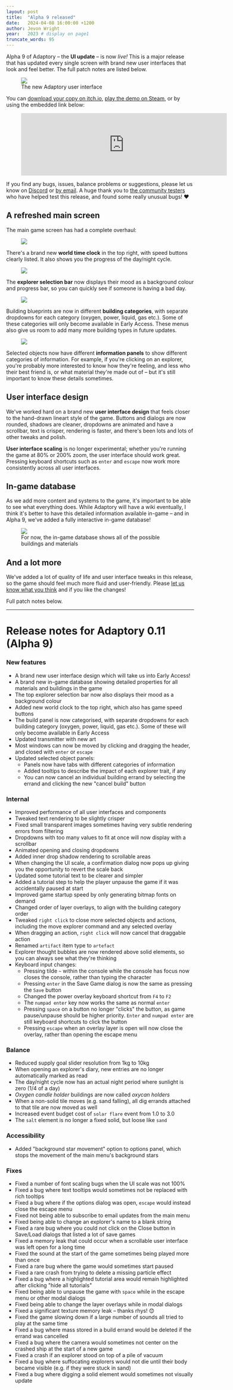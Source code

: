 ```yaml
---
layout: post
title:  "Alpha 9 released"
date:   2024-04-08 16:00:00 +1200
author: Jevon Wright
year:   2023 # display on page1
truncate_words: 95
---
```


Alpha 9 of Adaptory – the **UI update** – is now _live!_
This is a major release that has updated every single screen with brand new
user interfaces that look and feel better. The full patch notes are listed below.

<figure class="image">
  <a href="/assets/screenshots/2024-04-08-new-ui-screenshot.png"><img src="/assets/screenshots/2024-04-08-new-ui-screenshot.png"></a>
  <figcaption>The new Adaptory user interface</figcaption>
</figure>

You can [download your copy on itch.io](https://soundasleepful.itch.io/adaptory),
[play the demo on Steam](https://store.steampowered.com/app/2201620/Adaptory/),
or by using the embedded link below:

<figure class="itch">
  <iframe src="https://itch.io/embed/1764047?linkback=true&amp;bg_color=2c364e&amp;fg_color=d9d9d9&amp;link_color=F1DA92&amp;border_color=1c263e" width="552" height="167" frameborder="0"><a href="https://soundasleepful.itch.io/adaptory">Adaptory by soundasleepful</a></iframe>
</figure>

If you find any bugs, issues, balance problems or suggestions,
please let us know on [Discord](/discord) or [by email](mailto:jevon@stormcloak.games).
A huge thank you to [the community testers](/discord) who have helped
test this release, and found some really unusual bugs! ❤️

## A refreshed main screen

The main game screen has had a complete overhaul:

<figure class="image">
  <a href="/assets/screenshots/2024-04-08-world-clock.png"><img src="/assets/screenshots/2024-04-08-world-clock.png"></a>
</figure>

There's a brand new **world time clock** in the top right, with speed buttons
clearly listed. It also shows you the progress of the day/night cycle.

<figure class="image">
  <a href="/assets/screenshots/2024-04-08-explorer-selection.png"><img src="/assets/screenshots/2024-04-08-explorer-selection.png"></a>
</figure>

The **explorer selection bar** now displays their mood as a background colour and progress bar,
so you can quickly see if someone is having a bad day.

<figure class="image">
  <a href="/assets/screenshots/2024-04-08-building-categories.png"><img src="/assets/screenshots/2024-04-08-building-categories.png"></a>
</figure>

Building blueprints are now in different **building categories**, with separate
dropdowns for each category (oxygen, power, liquid, gas etc.).
Some of these categories will only become available in Early Access.
These menus also give us room to add many more building types in future updates.

<figure class="image">
  <a href="/assets/screenshots/2024-04-08-info-panels.png"><img src="/assets/screenshots/2024-04-08-info-panels.png"></a>
</figure>

Selected objects now have different **information panels** to show different categories
of information. For example, if you're clicking on an explorer, you're probably
more interested to know how they're feeling, and less who their best friend is, or
what material they're made out of – but it's still important to know these details sometimes.

## User interface design

We've worked hard on a brand new **user interface design** that feels closer to the
hand-drawn lineart style of the game. Buttons and dialogs are now rounded,
shadows are cleaner, dropdowns are animated and have a scrollbar,
text is crisper, rendering is faster,
and there's been lots and lots of other tweaks and polish.

**User interface scaling** is no longer experimental; whether you're running
the game at 80% or 200% zoom, the user interface should work great.
Pressing keyboard shortcuts such as `enter` and `escape` now work
more consistently across all user interfaces.

## In-game database

As we add more content and systems to the game, it's important to be able to
see what everything does. While Adaptory will have a wiki eventually,
I think it's better to have this detailed information available in-game –
and in Alpha 9, we've added a fully interactive in-game database!

<figure class="image">
  <a href="/assets/screenshots/2024-04-08-in-game-database.png"><img src="/assets/screenshots/2024-04-08-in-game-database.png"></a>
  <figcaption>For now, the in-game database shows all of the possible buildings and materials</figcaption>
</figure>

## And a lot more

We've added a lot of quality of life and user interface tweaks in this release,
so the game should feel much more fluid and user-friendly.
Please [let us know what you think](/discord) and if you like the changes!

Full patch notes below.

---

# Release notes for Adaptory 0.11 (Alpha 9)

### New features

- A brand new user interface design which will take us into Early Access!
- A brand new in-game database showing detailed properties for all materials and buildings in the game
- The top explorer selection bar now also displays their mood as a background colour
- Added new world clock to the top right, which also has game speed buttons
- The build panel is now categorised, with separate dropdowns for each building category (oxygen, power, liquid, gas etc.). Some of these will only become available in Early Access
- Updated transmitter with new art
- Most windows can now be moved by clicking and dragging the header, and closed with `enter` or `escape`
- Updated selected object panels:
  - Panels now have tabs with different categories of information
  - Added tooltips to describe the impact of each explorer trait, if any
  - You can now cancel an individual building errand by selecting the errand and clicking the new "cancel build" button

### Internal

- Improved performance of all user interfaces and components
- Tweaked text rendering to be slightly crisper
- Fixed small transparent images sometimes having very subtle rendering errors from filtering
- Dropdowns with too many values to fit at once will now display with a scrollbar
- Animated opening and closing dropdowns
- Added inner drop shadow rendering to scrollable areas
- When changing the UI scale, a confirmation dialog now pops up giving you the opportunity to revert the scale back
- Updated some tutorial text to be clearer and simpler
- Added a tutorial step to help the player unpause the game if it was accidentally paused at start
- Improved game startup speed by only generating bitmap fonts on demand
- Changed order of layer overlays, to align with the building category order
- Tweaked `right click` to close more selected objects and actions, including the move explorer command and any selected overlay
- When dragging an action, `right click` will now cancel that draggable action
- Renamed `artifact` item type to `artefact`
- Explorer thought bubbles are now rendered above solid elements, so you can always see what they're thinking
- Keyboard input changes:
  - Pressing tilde `~` within the console while the console has focus now closes the console, rather than typing the character
  - Pressing `enter` in the Save Game dialog is now the same as pressing the `Save` button
  - Changed the power overlay keyboard shortcut from `F4` to `F2`
  - The `numpad enter` key now works the same as normal `enter`
  - Pressing `space` on a button no longer "clicks" the button, as game pause/unpause should be higher priority. `Enter` and `numpad enter` are still keyboard shortcuts to click the button
  - Pressing `escape` when an overlay layer is open will now close the overlay, rather than opening the escape menu

### Balance

- Reduced supply goal slider resolution from 1kg to 10kg
- When opening an explorer's diary, new entries are no longer automatically marked as read
- The day/night cycle now has an actual night period where sunlight is zero (1/4 of a day)
- _Oxygen candle holder_ buildings are now called _oxycan holders_
- When a non-solid tile moves (e.g. sand falling), all dig errands attached to that tile are now moved as well
- Increased event budget cost of `solar flare` event from 1.0 to 3.0
- The `salt` element is no longer a fixed solid, but loose like `sand`

### Accessibility

- Added "background star movement" option to options panel, which stops the movement of the main menu's background stars

### Fixes

- Fixed a number of font scaling bugs when the UI scale was not 100%
- Fixed a bug where text tooltips would sometimes not be replaced with rich tooltips
- Fixed a bug where if the options dialog was open, `escape` would instead close the escape menu
- Fixed not being able to subscribe to email updates from the main menu
- Fixed being able to change an explorer's name to a blank string
- Fixed a rare bug where you could not click on the Close button in Save/Load dialogs that listed a lot of save games
- Fixed a memory leak that could occur when a scrollable user interface was left open for a long time
- Fixed the sound at the start of the game sometimes being played more than once
- Fixed a rare bug where the game would sometimes start paused
- Fixed a rare crash from trying to delete a missing particle effect
- Fixed a bug where a highlighted tutorial area would remain highlighted after clicking "hide all tutorials"
- Fixed being able to unpause the game with `space` while in the escape menu or other modal dialogs
- Fixed being able to change the layer overlays while in modal dialogs
- Fixed a significant texture memory leak – thanks rhys! 😊
- Fixed the game slowing down if a large number of sounds all tried to play at the same time
- Fixed a bug where mass stored in a build errand would be deleted if the errand was cancelled
- Fixed a bug where the camera would sometimes not center on the crashed ship at the start of a new game
- Fixed a crash if an explorer stood on top of a pile of vacuum
- Fixed a bug where suffocating explorers would not die until their body became visible (e.g. if they were stuck in sand)
- Fixed a bug where digging a solid element would sometimes not visually update
